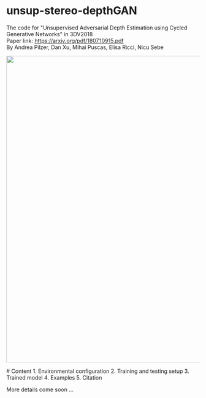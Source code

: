 # unsup-stereo-depthGAN
The code for "Unsupervised Adversarial Depth Estimation using Cycled Generative Networks" in 3DV2018  
Paper link: https://arxiv.org/pdf/1807.10915.pdf  
By Andrea Pilzer, Dan Xu, Mihai Puscas, Elisa Ricci, Nicu Sebe
<p align="center">
  <img src="figures/framework.jpg" width="800"/>
</p>
# Content
1. Environmental configuration
2. Training and testing setup
3. Trained model
4. Examples
5. Citation

More details come soon ...

